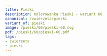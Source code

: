 ```yaml
---
title: Pieski
description: Kolorowanka Pieski - wariant 60
canonical: /zwierzeta/pieski
variant_of: pieski
image: /pieski/60/pieski-60.svg
pdf: /pieski/60/pieski-60.pdf
tags:
- zwierzeta
- pieski
---
```

